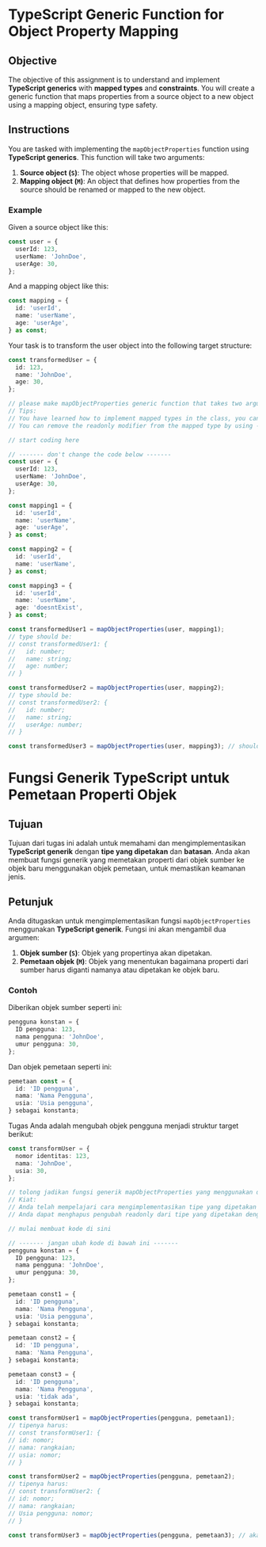 # TypeScript Generic Function for Object Property Mapping

## Objective

The objective of this assignment is to understand and implement **TypeScript generics** with **mapped types** and **constraints**. You will create a generic function that maps properties from a source object to a new object using a mapping object, ensuring type safety.

## Instructions

You are tasked with implementing the `mapObjectProperties` function using **TypeScript generics**. This function will take two arguments:

1. **Source object (`S`)**: The object whose properties will be mapped.
2. **Mapping object (`M`)**: An object that defines how properties from the source should be renamed or mapped to the new object.

### Example

Given a source object like this:

```ts
const user = {
  userId: 123,
  userName: 'JohnDoe',
  userAge: 30,
};
```

And a mapping object like this:

```ts
const mapping = {
  id: 'userId',
  name: 'userName',
  age: 'userAge',
} as const;
```

Your task is to transform the user object into the following target structure:

```ts
const transformedUser = {
  id: 123,
  name: 'JohnDoe',
  age: 30,
};
```

```ts
// please make mapObjectProperties generic function that takes two arguments (source and mapping object)
// Tips:
// You have learned how to implement mapped types in the class, you can use it as the return type of the function
// You can remove the readonly modifier from the mapped type by using -readonly

// start coding here

// ------- don't change the code below -------
const user = {
  userId: 123,
  userName: 'JohnDoe',
  userAge: 30,
};

const mapping1 = {
  id: 'userId',
  name: 'userName',
  age: 'userAge',
} as const;

const mapping2 = {
  id: 'userId',
  name: 'userName',
} as const;

const mapping3 = {
  id: 'userId',
  name: 'userName',
  age: 'doesntExist',
} as const;

const transformedUser1 = mapObjectProperties(user, mapping1);
// type should be:
// const transformedUser1: {
//   id: number;
//   name: string;
//   age: number;
// }

const transformedUser2 = mapObjectProperties(user, mapping2);
// type should be:
// const transformedUser2: {
//   id: number;
//   name: string;
//   userAge: number;
// }

const transformedUser3 = mapObjectProperties(user, mapping3); // should produce error since 'doesntExist' is not a key of user
```

# Fungsi Generik TypeScript untuk Pemetaan Properti Objek

## Tujuan

Tujuan dari tugas ini adalah untuk memahami dan mengimplementasikan **TypeScript generik** dengan **tipe yang dipetakan** dan **batasan**. Anda akan membuat fungsi generik yang memetakan properti dari objek sumber ke objek baru menggunakan objek pemetaan, untuk memastikan keamanan jenis.

## Petunjuk

Anda ditugaskan untuk mengimplementasikan fungsi `mapObjectProperties` menggunakan **TypeScript generik**. Fungsi ini akan mengambil dua argumen:

1. **Objek sumber (`S`)**: Objek yang propertinya akan dipetakan.
2. **Pemetaan objek (`M`)**: Objek yang menentukan bagaimana properti dari sumber harus diganti namanya atau dipetakan ke objek baru.

### Contoh

Diberikan objek sumber seperti ini:

```ts
pengguna konstan = {
  ID pengguna: 123,
  nama pengguna: 'JohnDoe',
  umur pengguna: 30,
};
```

Dan objek pemetaan seperti ini:

```ts
pemetaan const = {
  id: 'ID pengguna',
  nama: 'Nama Pengguna',
  usia: 'Usia pengguna',
} sebagai konstanta;
```

Tugas Anda adalah mengubah objek pengguna menjadi struktur target berikut:

```ts
const transformUser = {
  nomor identitas: 123,
  nama: 'JohnDoe',
  usia: 30,
};
```

```ts
// tolong jadikan fungsi generik mapObjectProperties yang menggunakan dua argumen (sumber dan objek pemetaan)
// Kiat:
// Anda telah mempelajari cara mengimplementasikan tipe yang dipetakan di kelas, Anda dapat menggunakannya sebagai tipe kembalian dari fungsi tersebut
// Anda dapat menghapus pengubah readonly dari tipe yang dipetakan dengan menggunakan -readonly

// mulai membuat kode di sini

// ------- jangan ubah kode di bawah ini -------
pengguna konstan = {
  ID pengguna: 123,
  nama pengguna: 'JohnDoe',
  umur pengguna: 30,
};

pemetaan const1 = {
  id: 'ID pengguna',
  nama: 'Nama Pengguna',
  usia: 'Usia pengguna',
} sebagai konstanta;

pemetaan const2 = {
  id: 'ID pengguna',
  nama: 'Nama Pengguna',
} sebagai konstanta;

pemetaan const3 = {
  id: 'ID pengguna',
  nama: 'Nama Pengguna',
  usia: 'tidak ada',
} sebagai konstanta;

const transformUser1 = mapObjectProperties(pengguna, pemetaan1);
// tipenya harus:
// const transformUser1: {
// id: nomor;
// nama: rangkaian;
// usia: nomor;
// }

const transformUser2 = mapObjectProperties(pengguna, pemetaan2);
// tipenya harus:
// const transformUser2: {
// id: nomor;
// nama: rangkaian;
// Usia pengguna: nomor;
// }

const transformUser3 = mapObjectProperties(pengguna, pemetaan3); // akan menghasilkan kesalahan karena 'tidak ada' bukan kunci pengguna
```
